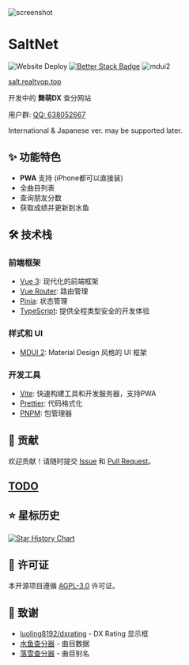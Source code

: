 <img alt="screenshot" src="https://github.com/user-attachments/assets/f7823159-87af-4630-8f27-bd0a0affc8f2" />

# SaltNet

<img src="https://deploy-badge.vercel.app/?url=http%3A%2F%2Fsalt.realtvop.top&logo=vercel&name=vercel" alt="Website Deploy"></img>
[![Better Stack Badge](https://uptime.betterstack.com/status-badges/v1/monitor/20f6g.svg)](https://status.realtvop.top/)
![mdui2](https://img.shields.io/badge/MDUI-2-blue)

[salt.realtvop.top](https://salt.realtvop.top)

开发中的 **舞萌DX** 查分网站

用户群: [QQ: 638052667](https://qm.qq.com/q/mwhqbv7FpQ)

International & Japanese ver. may be supported later.

## ✨ 功能特色

- **PWA** 支持 (iPhone都可以直接装)
- 全曲目列表
- 查询朋友分数
- 获取成绩并更新到水鱼

## 🛠️ 技术栈

### 前端框架
- [Vue 3](https://vuejs.org/): 现代化的前端框架
- [Vue Router](https://router.vuejs.org/): 路由管理
- [Pinia](https://pinia.vuejs.org/): 状态管理
- [TypeScript](https://www.typescriptlang.org/): 提供全程类型安全的开发体验
### 样式和 UI
- [MDUI 2](https://mdui.org/): Material Design 风格的 UI 框架
### 开发工具
- [Vite](https://vitejs.dev/): 快速构建工具和开发服务器，支持PWA
- [Prettier](https://prettier.io/): 代码格式化
- [PNPM](https://pnpm.io/): 包管理器

## 🤝 贡献
欢迎贡献！请随时提交 [Issue](https://github.com/realtvop/SaltNet/issues) 和 [Pull Request](https://github.com/realtvop/SaltNet/pulls)。

## [TODO](todo.md)

## ⭐ 星标历史

<a href="https://www.star-history.com/#realtvop/saltnet&Date">
 <picture>
   <source media="(prefers-color-scheme: dark)" srcset="https://api.star-history.com/svg?repos=realtvop/saltnet&type=Date&theme=dark" />
   <source media="(prefers-color-scheme: light)" srcset="https://api.star-history.com/svg?repos=realtvop/saltnet&type=Date" />
   <img alt="Star History Chart" src="https://api.star-history.com/svg?repos=realtvop/saltnet&type=Date" />
 </picture>
</a>

## 📜 许可证
本开源项目遵循 [AGPL-3.0](https://www.gnu.org/licenses/agpl-3.0.en.html) 许可证。

## 🙏 致谢

- [luoling8192/dxrating](https://github.com/luoling8192/dxrating) - DX Rating 显示框
- [水鱼查分器](https://www.diving-fish.com/maimaidx/prober/) - 曲目数据
- [落雪查分器](https://maimai.lxns.net/) - 曲目别名
